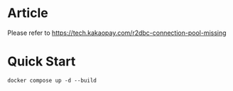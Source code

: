 # Article
Please refer to https://tech.kakaopay.com/r2dbc-connection-pool-missing

# Quick Start

```shell
docker compose up -d --build
```
